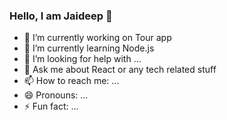 ### Hello, I am Jaideep 👋

- 🔭 I’m currently working on Tour app
- 🌱 I’m currently learning Node.js
- 🤔 I’m looking for help with ...
- 💬 Ask me about React or any tech related stuff
- 📫 How to reach me: ...
- 😄 Pronouns: ...
- ⚡ Fun fact: ...
